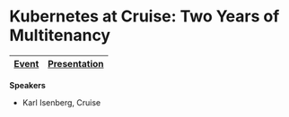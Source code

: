 # Kubernetes at Cruise: Two Years of Multitenancy

| [Event](https://sched.co/UaaO) | [Presentation](presentation/Kubernetes%20Multitenancy%20-%20Karl%20Isenberg%20-%20KubeCon%20NA%202019.pdf) |
| - | - |

**Speakers**
* Karl Isenberg, Cruise
